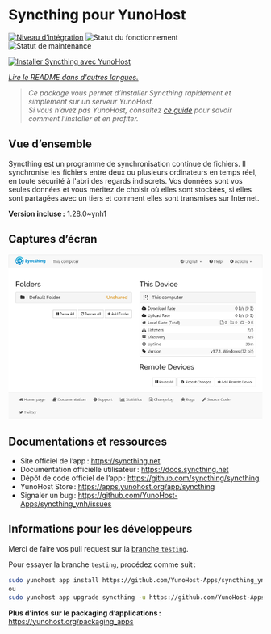 <!--
Nota bene : ce README est automatiquement généré par <https://github.com/YunoHost/apps/tree/master/tools/readme_generator>
Il NE doit PAS être modifié à la main.
-->

# Syncthing pour YunoHost

[![Niveau d’intégration](https://apps.yunohost.org/badge/integration/syncthing)](https://ci-apps.yunohost.org/ci/apps/syncthing/)
![Statut du fonctionnement](https://apps.yunohost.org/badge/state/syncthing)
![Statut de maintenance](https://apps.yunohost.org/badge/maintained/syncthing)

[![Installer Syncthing avec YunoHost](https://install-app.yunohost.org/install-with-yunohost.svg)](https://install-app.yunohost.org/?app=syncthing)

*[Lire le README dans d'autres langues.](./ALL_README.md)*

> *Ce package vous permet d’installer Syncthing rapidement et simplement sur un serveur YunoHost.*  
> *Si vous n’avez pas YunoHost, consultez [ce guide](https://yunohost.org/install) pour savoir comment l’installer et en profiter.*

## Vue d’ensemble

Syncthing est un programme de synchronisation continue de fichiers. Il synchronise les fichiers entre deux ou plusieurs ordinateurs en temps réel, en toute sécurité à l'abri des regards indiscrets. Vos données sont vos seules données et vous méritez de choisir où elles sont stockées, si elles sont partagées avec un tiers et comment elles sont transmises sur Internet.

**Version incluse :** 1.28.0~ynh1

## Captures d’écran

![Capture d’écran de Syncthing](./doc/screenshots/screenshot1.png)

## Documentations et ressources

- Site officiel de l’app : <https://syncthing.net>
- Documentation officielle utilisateur : <https://docs.syncthing.net>
- Dépôt de code officiel de l’app : <https://github.com/syncthing/syncthing>
- YunoHost Store : <https://apps.yunohost.org/app/syncthing>
- Signaler un bug : <https://github.com/YunoHost-Apps/syncthing_ynh/issues>

## Informations pour les développeurs

Merci de faire vos pull request sur la [branche `testing`](https://github.com/YunoHost-Apps/syncthing_ynh/tree/testing).

Pour essayer la branche `testing`, procédez comme suit :

```bash
sudo yunohost app install https://github.com/YunoHost-Apps/syncthing_ynh/tree/testing --debug
ou
sudo yunohost app upgrade syncthing -u https://github.com/YunoHost-Apps/syncthing_ynh/tree/testing --debug
```

**Plus d’infos sur le packaging d’applications :** <https://yunohost.org/packaging_apps>
